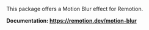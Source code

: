 This package offers a Motion Blur effect for Remotion.

**Documentation: https://remotion.dev/motion-blur**
